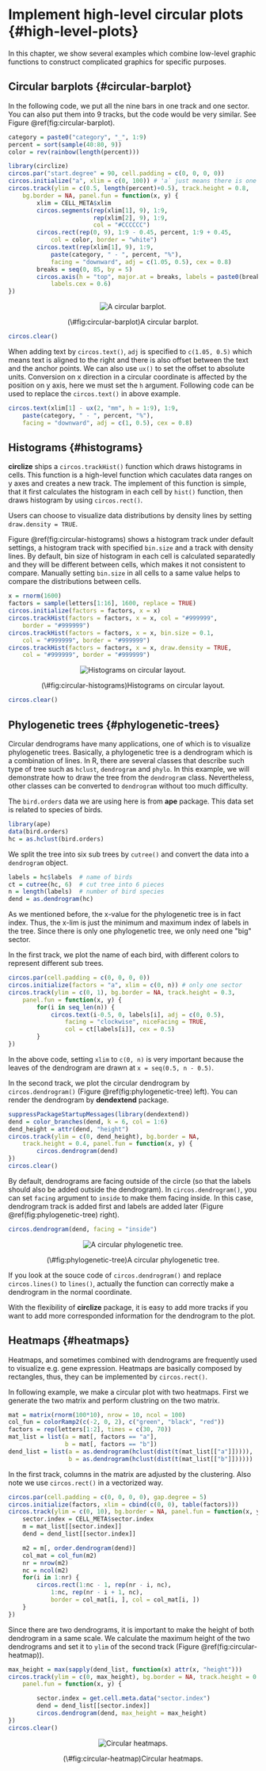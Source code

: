 

# Implement high-level circular plots {#high-level-plots}

In this chapter, we show several examples which combine low-level graphic
functions to construct complicated graphics for specific purposes. 

## Circular barplots {#circular-barplot}

In the following code, we put all the nine bars in one track and one sector.
You can also put them into 9 tracks, but the code would be very similar. See
Figure \@ref(fig:circular-barplot).


```r
category = paste0("category", "_", 1:9)
percent = sort(sample(40:80, 9))
color = rev(rainbow(length(percent)))

library(circlize)
circos.par("start.degree" = 90, cell.padding = c(0, 0, 0, 0))
circos.initialize("a", xlim = c(0, 100)) # 'a` just means there is one sector
circos.track(ylim = c(0.5, length(percent)+0.5), track.height = 0.8, 
    bg.border = NA, panel.fun = function(x, y) {
        xlim = CELL_META$xlim
        circos.segments(rep(xlim[1], 9), 1:9,
                        rep(xlim[2], 9), 1:9,
                        col = "#CCCCCC")
        circos.rect(rep(0, 9), 1:9 - 0.45, percent, 1:9 + 0.45,
        	col = color, border = "white")
        circos.text(rep(xlim[1], 9), 1:9, 
        	paste(category, " - ", percent, "%"), 
            facing = "downward", adj = c(1.05, 0.5), cex = 0.8) 
        breaks = seq(0, 85, by = 5)
        circos.axis(h = "top", major.at = breaks, labels = paste0(breaks, "%"), 
        	labels.cex = 0.6)
})
```

<div class="figure" style="text-align: center">
<img src="05-implement-high-level-plots_files/figure-epub3/circular-barplot-1.svg" alt="A circular barplot."  />
<p class="caption">(\#fig:circular-barplot)A circular barplot.</p>
</div>

```r
circos.clear()
```

When adding text by `circos.text()`, `adj` is specified to `c(1.05, 0.5)`
which means text is aligned to the right and there is also offset between the
text and the anchor points. We can also use `ux()` to set the offset to
absolute units. Conversion on x direction in a circular coordinate is affected
by the position on y axis, here we must set the `h` argument. Following code
can be used to replace the `circos.text()` in above example.


```r
circos.text(xlim[1] - ux(2, "mm", h = 1:9), 1:9, 
	paste(category, " - ", percent, "%"), 
    facing = "downward", adj = c(1, 0.5), cex = 0.8)
```

## Histograms {#histograms}

**circlize** ships a `circos.trackHist()` function which draws histograms in
cells. This function is a high-level function which caculates data ranges on y
axes and creates a new track. The implement of this function is simple, that it
first calculates the histogram in each cell by `hist()` function, then draws
histogram by using `circos.rect()`.

Users can choose to visualize data distributions by density lines by setting
`draw.density = TRUE`.

Figure \@ref(fig:circular-histograms) shows a histogram track under default
settings, a histogram track with specified `bin.size` and a track with density
lines. By default, bin size of histogram in each cell is calculated
separatedly and they will be different between cells, which makes it not
consistent to compare. Manually setting `bin.size` in all cells to a same
value helps to compare the distributions between cells.


```r
x = rnorm(1600)
factors = sample(letters[1:16], 1600, replace = TRUE)
circos.initialize(factors = factors, x = x)
circos.trackHist(factors = factors, x = x, col = "#999999", 
	border = "#999999")
circos.trackHist(factors = factors, x = x, bin.size = 0.1, 
	col = "#999999", border = "#999999")
circos.trackHist(factors = factors, x = x, draw.density = TRUE, 
	col = "#999999", border = "#999999")
```

<div class="figure" style="text-align: center">
<img src="05-implement-high-level-plots_files/figure-epub3/circular-histograms-1.svg" alt="Histograms on circular layout."  />
<p class="caption">(\#fig:circular-histograms)Histograms on circular layout.</p>
</div>

```r
circos.clear()
```

## Phylogenetic trees {#phylogenetic-trees}

Circular dendrograms have many applications, one of which is to visualize 
phylogenetic trees. Basically, a phylogenetic tree is 
a dendrogram which is a combination of lines. In R, there are several classes that 
describe such type of tree such as `hclust`, `dendrogram` and `phylo`. 
In this example, we will demonstrate how to draw the tree from the `dendrogram` class. 
Nevertheless, other classes can be converted to `dendrogram` without too much difficulty.

The `bird.orders` data we are using here is from **ape** package. This data set is 
related to species of birds. 


```r
library(ape)
data(bird.orders)
hc = as.hclust(bird.orders)
```



We split the tree into six sub trees by `cutree()` and convert the data into a
`dendrogram` object.


```r
labels = hc$labels  # name of birds
ct = cutree(hc, 6)  # cut tree into 6 pieces
n = length(labels)  # number of bird species
dend = as.dendrogram(hc)
```

As we mentioned before, the x-value for the phylogenetic tree is in fact
index. Thus, the x-lim is just the minimum and maximum index of labels in the
tree. Since there is only one phylogenetic tree, we only need one "big"
sector. 

In the first track, we plot the name of each bird, with different
colors to represent different sub trees.


```r
circos.par(cell.padding = c(0, 0, 0, 0))
circos.initialize(factors = "a", xlim = c(0, n)) # only one sector
circos.track(ylim = c(0, 1), bg.border = NA, track.height = 0.3, 
    panel.fun = function(x, y) {
        for(i in seq_len(n)) {
            circos.text(i-0.5, 0, labels[i], adj = c(0, 0.5), 
                facing = "clockwise", niceFacing = TRUE,
                col = ct[labels[i]], cex = 0.5)
        }
})
```

In the above code, setting `xlim` to `c(0, n)` is very important because the
leaves of the dendrogram are drawn at `x = seq(0.5, n - 0.5)`.

In the second track, we plot the circular dendrogram by `circos.dendrogram()` (Figure \@ref(fig:phylogenetic-tree) left).
You can render the dendrogram by **dendextend** package.


```r
suppressPackageStartupMessages(library(dendextend))
dend = color_branches(dend, k = 6, col = 1:6)
dend_height = attr(dend, "height")
circos.track(ylim = c(0, dend_height), bg.border = NA, 
    track.height = 0.4, panel.fun = function(x, y) {
        circos.dendrogram(dend)
})
circos.clear()
```

By default, dendrograms are facing outside of the circle (so that the labels
should also be added outside the dendrogram). In `circos.dendrogram()`, you
can set `facing` argument to `inside` to make them facing inside. In this
case, dendrogram track is added first and labels are added later (Figure \@ref(fig:phylogenetic-tree) right).


```r
circos.dendrogram(dend, facing = "inside")
```



<div class="figure" style="text-align: center">
<img src="05-implement-high-level-plots_files/figure-epub3/phylogenetic-tree-1.svg" alt="A circular phylogenetic tree."  />
<p class="caption">(\#fig:phylogenetic-tree)A circular phylogenetic tree.</p>
</div>

If you look at the souce code of `circos.dendrogram()` and replace
`circos.lines()` to `lines()`, actually the function can correctly make a
dendrogram in the normal coordinate.

With the flexibility of **circlize** package, it is easy to add more tracks
if you want to add more corresponded information for the dendrogram to the
plot.

## Heatmaps {#heatmaps}

Heatmaps, and sometimes combined with dendrograms are frequently used to
visualize e.g. gene expression. Heatmaps are basically composed by rectangles,
thus, they can be implemented by `circos.rect()`.

In following example, we make a circular plot with two heatmaps. First we
generate the two matrix and perform clustring on the two matrix.


```r
mat = matrix(rnorm(100*10), nrow = 10, ncol = 100)
col_fun = colorRamp2(c(-2, 0, 2), c("green", "black", "red"))
factors = rep(letters[1:2], times = c(30, 70))
mat_list = list(a = mat[, factors == "a"],
                b = mat[, factors == "b"])
dend_list = list(a = as.dendrogram(hclust(dist(t(mat_list[["a"]])))),
                 b = as.dendrogram(hclust(dist(t(mat_list[["b"]])))))
```

In the first track, columns in the matrix are adjusted by the clustering.
Also note we use `circos.rect()` in a vectorized way.


```r
circos.par(cell.padding = c(0, 0, 0, 0), gap.degree = 5)
circos.initialize(factors, xlim = cbind(c(0, 0), table(factors)))
circos.track(ylim = c(0, 10), bg.border = NA, panel.fun = function(x, y) {
    sector.index = CELL_META$sector.index
    m = mat_list[[sector.index]]
    dend = dend_list[[sector.index]]

    m2 = m[, order.dendrogram(dend)]
    col_mat = col_fun(m2)
    nr = nrow(m2)
    nc = ncol(m2)
    for(i in 1:nr) {
        circos.rect(1:nc - 1, rep(nr - i, nc), 
            1:nc, rep(nr - i + 1, nc), 
            border = col_mat[i, ], col = col_mat[i, ])
    }
})
```

Since there are two dendrograms, it is important to make the height
of both dendrogram in a same scale. We calculate the maximum height
of the two dendrograms and set it to `ylim` of the second track (Figure \@ref(fig:circular-heatmap)).


```r
max_height = max(sapply(dend_list, function(x) attr(x, "height")))
circos.track(ylim = c(0, max_height), bg.border = NA, track.height = 0.3, 
    panel.fun = function(x, y) {

        sector.index = get.cell.meta.data("sector.index")
        dend = dend_list[[sector.index]]
        circos.dendrogram(dend, max_height = max_height)
})
circos.clear()
```

<div class="figure" style="text-align: center">
<img src="05-implement-high-level-plots_files/figure-epub3/circular-heatmap-1.svg" alt="Circular heatmaps."  />
<p class="caption">(\#fig:circular-heatmap)Circular heatmaps.</p>
</div>
